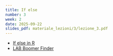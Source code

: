 ```yaml
---
title: If else
number: 3
week: 2
date: 2025-09-22
slides_pdf: materiale_lezioni/3/lezione_3.pdf
---
```


- [If else in R](materiale_lezioni/3/lezione_3.R)
- [LAB Boomer Finder](materiale_lezioni/3/boomer.R)